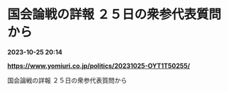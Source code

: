 # 国会論戦の詳報 ２５日の衆参代表質問から

**2023-10-25 20:14**

**https://www.yomiuri.co.jp/politics/20231025-OYT1T50255/**

国会論戦の詳報 ２５日の衆参代表質問から